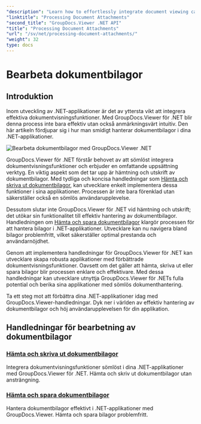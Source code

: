 ```yaml
---
"description": "Learn how to effortlessly integrate document viewing capabilities into your .NET applications using GroupDocs.Viewer. Manage document attachments efficiently."
"linktitle": "Processing Document Attachments"
"second_title": "GroupDocs.Viewer .NET API"
"title": "Processing Document Attachments"
"url": "/sv/net/processing-document-attachments/"
"weight": 32
type: docs
---
```

# Bearbeta dokumentbilagor

## Introduktion

Inom utveckling av .NET-applikationer är det av yttersta vikt att integrera effektiva dokumentvisningsfunktioner. Med GroupDocs.Viewer för .NET blir denna process inte bara effektiv utan också anmärkningsvärt intuitiv. Den här artikeln fördjupar sig i hur man smidigt hanterar dokumentbilagor i dina .NET-applikationer.

![Bearbeta dokumentbilagor med GroupDocs.Viewer .NET](/viewer/processing-document-attachments/image.png)

GroupDocs.Viewer för .NET förstår behovet av att sömlöst integrera dokumentvisningsfunktioner och erbjuder en omfattande uppsättning verktyg. En viktig aspekt som det tar upp är hämtning och utskrift av dokumentbilagor. Med tydliga och koncisa handledningar som [Hämta och skriva ut dokumentbilagor](./retrieve-and-print-attachments/), kan utvecklare enkelt implementera dessa funktioner i sina applikationer. Processen är inte bara förenklad utan säkerställer också en sömlös användarupplevelse.

Dessutom slutar inte GroupDocs.Viewer för .NET vid hämtning och utskrift; det utökar sin funktionalitet till effektiv hantering av dokumentbilagor. Handledningen om [Hämta och spara dokumentbilagor](./retrieve-and-save-attachments/) klargör processen för att hantera bilagor i .NET-applikationer. Utvecklare kan nu navigera bland bilagor problemfritt, vilket säkerställer optimal prestanda och användarnöjdhet.

Genom att implementera handledningar för GroupDocs.Viewer för .NET kan utvecklare skapa robusta applikationer med förbättrade dokumentvisningsfunktioner. Oavsett om det gäller att hämta, skriva ut eller spara bilagor blir processen enklare och effektivare. Med dessa handledningar kan utvecklare utnyttja GroupDocs.Viewer för .NETs fulla potential och berika sina applikationer med sömlös dokumenthantering.

Ta ett steg mot att förbättra dina .NET-applikationer idag med GroupDocs.Viewer-handledningar. Dyk ner i världen av effektiv hantering av dokumentbilagor och höj användarupplevelsen för din applikation.

## Handledningar för bearbetning av dokumentbilagor
### [Hämta och skriva ut dokumentbilagor](./retrieve-and-print-attachments/)
Integrera dokumentvisningsfunktioner sömlöst i dina .NET-applikationer med GroupDocs.Viewer för .NET. Hämta och skriv ut dokumentbilagor utan ansträngning.
### [Hämta och spara dokumentbilagor](./retrieve-and-save-attachments/)
Hantera dokumentbilagor effektivt i .NET-applikationer med GroupDocs.Viewer. Hämta och spara bilagor problemfritt.